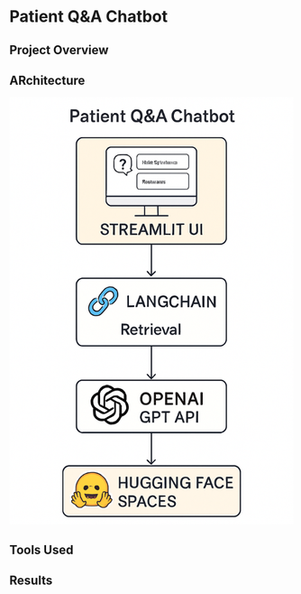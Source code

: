 # Patient Q&A Chatbot

## Project Overview

## ARchitecture
![Project Diagram](architecture.png)

## Tools Used

## Results
